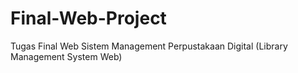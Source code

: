 # Final-Web-Project
Tugas Final Web Sistem Management Perpustakaan Digital (Library Management System Web)
